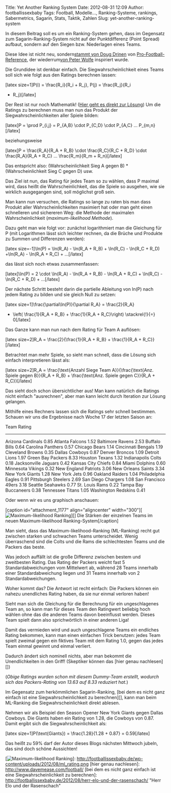 Title: Yet Another Ranking System
Date: 2012-08-31 12:09
Author: footballissexbaby
Tags: Football, Modelle..., Ranking-Systeme, rankings, Sabermetrics, Sagarin, Stats, Taktik, Zahlen
Slug: yet-another-ranking-system

In diesem Beitrag soll es um ein Ranking-System gehen, dass im Gegensatz
zum Sagarin-Ranking-System nicht auf der Punktdifferenz (Point Spread)
aufbaut, sondern auf den Siegen bzw. Niederlagen eines Teams.

Diese Idee ist nicht neu, sondern[stammt von Doug Drinen][] von
[Pro-Football-Reference][], der wiederrum[von Peter Wolfe][] inspiriert
wurde.

Die Grundidee ist denkbar einfach. Die Siegwahrscheinlichkeit eines
Teams soll sich wie folgt aus den Ratings berechnen lassen:

[latex size=1]P(i) = \\frac{R\_i}{R\_i + R\_j}, P(j) = \\frac{R\_j}{R\_i
+ R\_j}[/latex]

Der Rest ist nur noch Mathematik! ([Hier geht es direkt zur Lösung][])
Um die Ratings zu berechnen muss man nun das Produkt der
Siegwahrscheinlichkeiten aller Spiele bilden:

[latex]P = \\prod P\_{i,j} = P\_{A,B} \\cdot P\_{C,D} \\cdot P\_{A,C}
... P\_{m,n}[/latex]

beziehungsweise

[latex]P = \\frac{R\_A}{R\_A + R\_B} \\cdot \\frac{R\_C}{R\_C + R\_D}
\\cdot \\frac{R\_A}{R\_A + R\_C} ... \\frac{R\_m}{R\_m + R\_n}[/latex]

Das entspricht also: (Wahrscheinlichkeit Sieg A gegen B) \*
(Wahrscheinlichkeit Sieg C gegen D) usw.

Das Ziel ist nun, das Rating für jedes Team so zu wählen, dass P maximal
wird, dass heißt die Wahrscheinlichkeit, das die Spiele so ausgehen, wie
sie wirklich ausgegangen sind, soll möglichst groß sein.

Man kann nun versuchen, die Ratings so lange zu raten bis man dass
Produkt aller Wahrscheinlichkeiten maximiert hat oder man geht einen
schnelleren und sichereren Weg: die Methode der maximalen
Wahrscheinlichkeit (*maximum-likelihood Methode*).

Dazu geht man wie folgt vor: zunächst logarithmiert man die Gleichung
für P (mit Logarithmen lässt sich leichter rechnen, da die Brüche und
Produkte zu Summen und Differenzen werden):

[latex size=-1]\\ln(P) = \\ln(R\_A) - \\ln(R\_A + R\_B) + \\ln(R\_C) -
\\ln(R\_C + R\_D) +\\ln(R\_A) - \\ln(R\_A + R\_C) + ...[/latex]

das lässt sich noch etwas zusammenfassen:

[latex]\\ln(P) = 2 \\cdot \\ln(R\_A) - \\ln(R\_A + R\_B) - \\ln(R\_A +
R\_C) + \\ln(R\_C) - \\ln(R\_C + R\_D) + ...[/latex]

Der nächste Schritt besteht darin die partielle Ableitung von ln(P) nach
jedem Rating zu bilden und sie gleich Null zu setzen:

[latex size=1]\\frac{\\partial\\ln(P)}{\\partial R\_A} = \\frac{2}{R\_A}
- \\left( \\frac{1}{R\_A + R\_B} + \\frac{1}{R\_A + R\_C}\\right)
\\stackrel{!}{=} 0[/latex]

Das Ganze kann man nun nach dem Rating für Team A auflösen:

[latex size=2]R\_A = \\frac{2}{\\frac{1}{R\_A + R\_B} + \\frac{1}{R\_A +
R\_C}}[/latex]

<a name="matheende"></a>Betrachtet man mehr Spiele, so sieht man
schnell, dass die Lösung sich einfach interpretieren lässt als:

[latex size=2]R\_A = \\frac{\\text{Anzahl Siege Team
A}}{\\frac{\\text{Anz. Spiele gegen B}}{R\_A + R\_B} +
\\frac{\\text{Anz. Spiele gegen C}}{R\_A + R\_C}}[/latex]

Das sieht doch schon übersichtlicher aus! Man kann natürlich die Ratings
nicht einfach "ausrechnen", aber man kann leicht durch Iteration zur
Lösung gelangen.

Mithilfe eines Rechners lassen sich die Ratings sehr schnell bestimmen.
Schauen wir uns die Ergebnisse nach Woche 17 der letzten Saison an:

  Team                   Rating
  ---------------------- --------
  Arizona Cardinals      0.85
  Atlanta Falcons        1.52
  Baltimore Ravens       2.53
  Buffalo Bills          0.64
  Carolina Panthers      0.57
  Chicago Bears          1.14
  Cincinnati Bengals     1.19
  Cleveland Browns       0.35
  Dallas Cowboys         0.87
  Denver Broncos         1.09
  Detroit Lions          1.97
  Green Bay Packers      8.33
  Houston Texans         1.32
  Indianapolis Colts     0.18
  Jacksonville Jaguars   0.42
  Kansas City Chiefs     0.84
  Miami Dolphins         0.60
  Minnesota Vikings      0.32
  New England Patriots   3.06
  New Orleans Saints     3.34
  New York Giants        1.28
  New York Jets          0.96
  Oakland Raiders        1.04
  Philadelphia Eagles    0.91
  Pittsburgh Steelers    2.69
  San Diego Chargers     1.08
  San Francisco 49ers    3.18
  Seattle Seahawks       0.77
  St. Louis Rams         0.22
  Tampa Bay Buccaneers   0.38
  Tennessee Titans       1.05
  Washington Redskins    0.41

Oder wenn wir es uns graphisch anschauen:

[caption id="attachment\_1177" align="aligncenter"
width="300"][![Maximum-likelihood Ranking][]][] Die Stärken der
einzelnen Teams im neuen Maximum-likelihood Ranking-System[/caption]

Man sieht, dass das Maximum-likelihood-Ranking (ML-Ranking) recht gut
zwischen starken und schwachen Teams unterscheidet. Wenig überraschend
sind die Colts und die Rams die schlechtesten Teams und die Packers das
beste.

Was jedoch auffällt ist die große Differenz zwischen bestem und
zweitbesten Rating. Das Rating der Packers weicht fast 5
Standardabweichungen vom Mittelwert ab, während 28 Teams innerhalb einer
Standardabweichung liegen und 31 Teams innerhalb von 2
Standardabweichungen.

Woher kommt das? Die Antwort ist recht einfach: Die Packers können ein
nahezu unendliches Rating haben, da sie nur einmal verloren haben!

Sieht man sich die Gleichung für die Berechnung für ein ungeschlagenes
Team an, so kann man für dieses Team den Ratingwert beliebig hoch wählen
ohne das die anderen Teams davon beeinflusst werden. Dieses Team spielt
dann also sprichwörtlich in einer anderen Liga!

Damit das vermieden wird und auch ungeschlagene Teams ein endliches
Rating bekommen, kann man einen einfachen Trick benutzen: jedes Team
spielt zweimal gegen ein fiktives Team mit dem Rating 1.0, gegen das
jedes Team einmal gewinnt und einmal verliert.

Dadurch ändert sich nominell nichts, aber man bekommt die
Unendlichkeiten in den Griff! (Skeptiker können das [hier genau
nachlesen][])

(*Obige Ratings wurden schon mit diesem Dummy-Team erstellt, wodurch
sich das Packers-Rating von 13.63 auf 8.33 reduziert hat.*)

Im Gegensatz zum herkömmlichen Sagarin-Ranking, [bei dem es nicht ganz
einfach ist eine Siegwahrscheinlichkeit zu berechnen][], kann man beim
ML-Ranking die Siegwahrscheinlichkeit direkt ablesen.

Nehmen wir als Beispiel den Season Opener New York Giants gegen Dallas
Cowboys. Die Giants haben ein Rating von 1.28, die Cowboys von 0.87.
Damit ergibt sich die Siegwahrscheinlichkeit als:

[latex size=1]P(\\text{Giants}) = \\frac{1.28}{1.28 + 0.87} =
0.59[/latex]

Das heißt zu 59% darf der Autor dieses Blogs nächsten Mittwoch jubeln,
das sind doch schöne Aussichten!

  [stammt von Doug Drinen]: http://www.pro-football-reference.com/blog/?p=171
  [Pro-Football-Reference]: http://www.pro-football-reference.com/
  [von Peter Wolfe]: http://prwolfe.bol.ucla.edu/cfootball/descrip.htm
  [Hier geht es direkt zur Lösung]: #matheende
  [Maximum-likelihood Ranking]: http://footballissexbaby.de/wp-content/uploads/2012/08/ml_rating-300x215.png
    "ml_rating"
  [![Maximum-likelihood Ranking][]]: http://footballissexbaby.de/wp-content/uploads/2012/08/ml_rating.png
  [hier genau nachlesen]: http://www.davemease.com/football/
  [bei dem es nicht ganz einfach ist eine Siegwahrscheinlichkeit zu
  berechnen]: http://footballissexbaby.de/2012/08/herr-elo-und-der-rasenschach/
    "Herr Elo und der Rasenschach"
